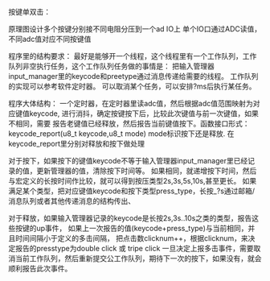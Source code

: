 按键单双击：

原理图设计多个按键分别接不同电阻分压到一个ad IO上
单个IO口通过ADC读值，不同adc值对应不同按键值

程序里的结构要求：
最好是能够开一个线程，这个线程里有一个工作队列，工作队列非空执行任务，这个工作队列任务做的事情是：
把输入管理器input_manager里的keycode和preetype通过消息传递给需要的线程。
工作队列的实现可以参考软件定时器。
可以取消某个任务，可以安排?ms后执行某任务。


程序大体结构：
一个定时器，在定时器里读adc值，然后根据adc值范围映射为对应键值keycode,
进行消抖，确定按键按下后，比较此次键值与前一次键值，如果不相同，需要
报告老键值已经释放，然后报告当前键值按下。函数接口形式：keycode_report(u8_t keycode,u8_t mode)
mode标识按下还是释放.
在keycode_report里分别对释放和按下做处理

对于按下，如果按下的键值keycode不等于输入管理器input_manager里已经记录的值，更新管理器的值，清除按下时间等。
如果相同，就递增按下时间，然后与宏定义的长按时间作比较，就可以得到按压类型2s,3s,5s,10s,甚至更长。
如果满足某个类型，把对应键值keycode和按下类型press_type，长按_?s通过邮箱/消息队列或者其他传递消息的结构传出、

对于释放，如果输入管理器记录的keycode是长按2s,3s..10s之类的类型，报告这些按键的up事件，
如果上一次报告的值(keycode+press_type)与当前相同，并且时间间隔小于定义的多击间隔，
把点击数clicknum++，根据clicknum，来决定报告的presstype为double click 或 tripe click
一旦决定上报多击事件，需要取消当前工作队列，然后重新提交公工作队列，期待下一次的按下，如果没有，就会顺利报告此次事件。